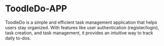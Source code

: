 # ToodleDo-APP
ToodleDo is a simple and efficient task management application that helps users stay organized. With features like user authentication (register/login), task creation, and task management, it provides an intuitive way to track daily to-dos.
